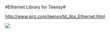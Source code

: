 #Ethernet Library for Teensy#

http://www.pjrc.com/teensy/td_libs_Ethernet.html

![](http://www.pjrc.com/store/wiz820_assem5.jpg)

